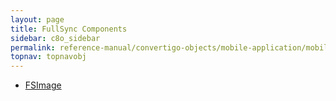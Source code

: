 ```yaml
---
layout: page
title: FullSync Components
sidebar: c8o_sidebar
permalink: reference-manual/convertigo-objects/mobile-application/mobile-components/fullsync-components/
topnav: topnavobj
---
```

* [FSImage](fsimage/)
